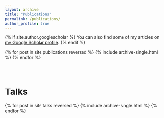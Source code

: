 ```yaml
---
layout: archive
title: "Publications"
permalink: /publications/
author_profile: true
---
```


{% if site.author.googlescholar %}
  You can also find some of my articles on <a href="{{site.author.googlescholar}}">my Google Scholar profile</a>.
{% endif %}

{% for post in site.publications reversed %}
  {% include archive-single.html %}
{% endfor %}

<br><br>

# Talks
{% for post in site.talks reversed %}
  {% include archive-single.html %}
{% endfor %}
